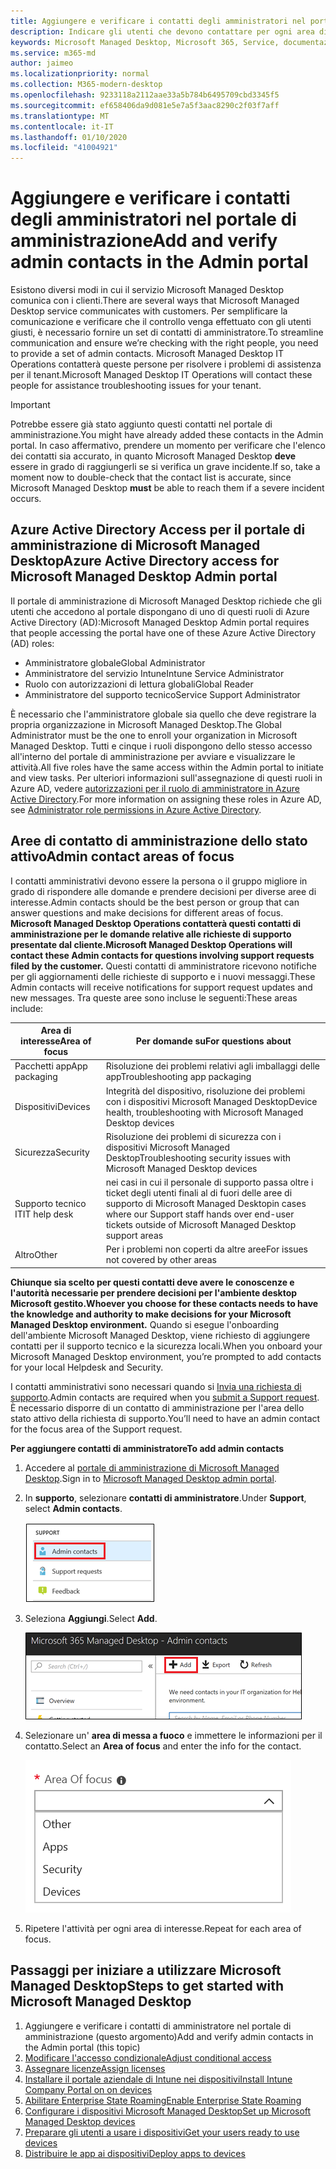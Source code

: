 ```yaml
---
title: Aggiungere e verificare i contatti degli amministratori nel portale di amministrazione
description: Indicare gli utenti che devono contattare per ogni area di interesse.
keywords: Microsoft Managed Desktop, Microsoft 365, Service, documentazione
ms.service: m365-md
author: jaimeo
ms.localizationpriority: normal
ms.collection: M365-modern-desktop
ms.openlocfilehash: 9233118a2112aae33a5b784b6495709cbd3345f5
ms.sourcegitcommit: ef658406da9d081e5e7a5f3aac8290c2f03f7aff
ms.translationtype: MT
ms.contentlocale: it-IT
ms.lasthandoff: 01/10/2020
ms.locfileid: "41004921"
---
```

# <a name="add-and-verify-admin-contacts-in-the-admin-portal"></a><span data-ttu-id="0ccce-104">Aggiungere e verificare i contatti degli amministratori nel portale di amministrazione</span><span class="sxs-lookup"><span data-stu-id="0ccce-104">Add and verify admin contacts in the Admin portal</span></span>

<span data-ttu-id="0ccce-105">Esistono diversi modi in cui il servizio Microsoft Managed Desktop comunica con i clienti.</span><span class="sxs-lookup"><span data-stu-id="0ccce-105">There are several ways that Microsoft Managed Desktop service communicates with customers.</span></span> <span data-ttu-id="0ccce-106">Per semplificare la comunicazione e verificare che il controllo venga effettuato con gli utenti giusti, è necessario fornire un set di contatti di amministratore.</span><span class="sxs-lookup"><span data-stu-id="0ccce-106">To streamline communication and ensure we’re checking with the right people, you need to provide a set of admin contacts.</span></span> <span data-ttu-id="0ccce-107">Microsoft Managed Desktop IT Operations contatterà queste persone per risolvere i problemi di assistenza per il tenant.</span><span class="sxs-lookup"><span data-stu-id="0ccce-107">Microsoft Managed Desktop IT Operations will contact these people for assistance troubleshooting issues for your tenant.</span></span>

> [!IMPORTANT]
> <span data-ttu-id="0ccce-108">Potrebbe essere già stato aggiunto questi contatti nel portale di amministrazione.</span><span class="sxs-lookup"><span data-stu-id="0ccce-108">You might have already added these contacts in the Admin portal.</span></span> <span data-ttu-id="0ccce-109">In caso affermativo, prendere un momento per verificare che l'elenco dei contatti sia accurato, in quanto Microsoft Managed Desktop **deve** essere in grado di raggiungerli se si verifica un grave incidente.</span><span class="sxs-lookup"><span data-stu-id="0ccce-109">If so, take a moment now to double-check that the contact list is accurate, since Microsoft Managed Desktop **must** be able to reach them if a severe incident occurs.</span></span>

## <a name="azure-active-directory-access-for-microsoft-managed-desktop-admin-portal"></a><span data-ttu-id="0ccce-110">Azure Active Directory Access per il portale di amministrazione di Microsoft Managed Desktop</span><span class="sxs-lookup"><span data-stu-id="0ccce-110">Azure Active Directory access for Microsoft Managed Desktop Admin portal</span></span>

<span data-ttu-id="0ccce-111">Il portale di amministrazione di Microsoft Managed Desktop richiede che gli utenti che accedono al portale dispongano di uno di questi ruoli di Azure Active Directory (AD):</span><span class="sxs-lookup"><span data-stu-id="0ccce-111">Microsoft Managed Desktop Admin portal requires that people accessing the portal have one of these Azure Active Directory (AD) roles:</span></span>
- <span data-ttu-id="0ccce-112">Amministratore globale</span><span class="sxs-lookup"><span data-stu-id="0ccce-112">Global Administrator</span></span>
- <span data-ttu-id="0ccce-113">Amministratore del servizio Intune</span><span class="sxs-lookup"><span data-stu-id="0ccce-113">Intune Service Administrator</span></span>
- <span data-ttu-id="0ccce-114">Ruolo con autorizzazioni di lettura globali</span><span class="sxs-lookup"><span data-stu-id="0ccce-114">Global Reader</span></span>
- <span data-ttu-id="0ccce-115">Amministratore del supporto tecnico</span><span class="sxs-lookup"><span data-stu-id="0ccce-115">Service Support Administrator</span></span>

<span data-ttu-id="0ccce-116">È necessario che l'amministratore globale sia quello che deve registrare la propria organizzazione in Microsoft Managed Desktop.</span><span class="sxs-lookup"><span data-stu-id="0ccce-116">The Global Administrator must be the one to enroll your organization in Microsoft Managed Desktop.</span></span> <span data-ttu-id="0ccce-117">Tutti e cinque i ruoli dispongono dello stesso accesso all'interno del portale di amministrazione per avviare e visualizzare le attività.</span><span class="sxs-lookup"><span data-stu-id="0ccce-117">All five roles have the same access within the Admin portal to initiate and view tasks.</span></span> <span data-ttu-id="0ccce-118">Per ulteriori informazioni sull'assegnazione di questi ruoli in Azure AD, vedere [autorizzazioni per il ruolo di amministratore in Azure Active Directory](https://docs.microsoft.com/azure/active-directory/users-groups-roles/directory-assign-admin-roles).</span><span class="sxs-lookup"><span data-stu-id="0ccce-118">For more information on assigning these roles in Azure AD, see [Administrator role permissions in Azure Active Directory](https://docs.microsoft.com/azure/active-directory/users-groups-roles/directory-assign-admin-roles).</span></span> 

## <a name="admin-contact-areas-of-focus"></a><span data-ttu-id="0ccce-119">Aree di contatto di amministrazione dello stato attivo</span><span class="sxs-lookup"><span data-stu-id="0ccce-119">Admin contact areas of focus</span></span>

<span data-ttu-id="0ccce-120">I contatti amministrativi devono essere la persona o il gruppo migliore in grado di rispondere alle domande e prendere decisioni per diverse aree di interesse.</span><span class="sxs-lookup"><span data-stu-id="0ccce-120">Admin contacts should be the best person or group that can answer questions and make decisions for different areas of focus.</span></span> <span data-ttu-id="0ccce-121">**Microsoft Managed Desktop Operations contatterà questi contatti di amministrazione per le domande relative alle richieste di supporto presentate dal cliente.**</span><span class="sxs-lookup"><span data-stu-id="0ccce-121">**Microsoft Managed Desktop Operations will contact these Admin contacts for questions involving support requests filed by the customer.**</span></span> <span data-ttu-id="0ccce-122">Questi contatti di amministratore ricevono notifiche per gli aggiornamenti delle richieste di supporto e i nuovi messaggi.</span><span class="sxs-lookup"><span data-stu-id="0ccce-122">These Admin contacts will receive notifications for support request updates and new messages.</span></span> <span data-ttu-id="0ccce-123">Tra queste aree sono incluse le seguenti:</span><span class="sxs-lookup"><span data-stu-id="0ccce-123">These areas include:</span></span>

<span data-ttu-id="0ccce-124">Area di interesse</span><span class="sxs-lookup"><span data-stu-id="0ccce-124">Area of focus</span></span> | <span data-ttu-id="0ccce-125">Per domande su</span><span class="sxs-lookup"><span data-stu-id="0ccce-125">For questions about</span></span>
--- | ---
<span data-ttu-id="0ccce-126">Pacchetti app</span><span class="sxs-lookup"><span data-stu-id="0ccce-126">App packaging</span></span> | <span data-ttu-id="0ccce-127">Risoluzione dei problemi relativi agli imballaggi delle app</span><span class="sxs-lookup"><span data-stu-id="0ccce-127">Troubleshooting app packaging</span></span>
<span data-ttu-id="0ccce-128">Dispositivi</span><span class="sxs-lookup"><span data-stu-id="0ccce-128">Devices</span></span> | <span data-ttu-id="0ccce-129">Integrità del dispositivo, risoluzione dei problemi con i dispositivi Microsoft Managed Desktop</span><span class="sxs-lookup"><span data-stu-id="0ccce-129">Device health, troubleshooting with Microsoft Managed Desktop devices</span></span>
<span data-ttu-id="0ccce-130">Sicurezza</span><span class="sxs-lookup"><span data-stu-id="0ccce-130">Security</span></span> | <span data-ttu-id="0ccce-131">Risoluzione dei problemi di sicurezza con i dispositivi Microsoft Managed Desktop</span><span class="sxs-lookup"><span data-stu-id="0ccce-131">Troubleshooting security issues with Microsoft Managed Desktop devices</span></span>
<span data-ttu-id="0ccce-132">Supporto tecnico IT</span><span class="sxs-lookup"><span data-stu-id="0ccce-132">IT help desk</span></span> | <span data-ttu-id="0ccce-133">nei casi in cui il personale di supporto passa oltre i ticket degli utenti finali al di fuori delle aree di supporto di Microsoft Managed Desktop</span><span class="sxs-lookup"><span data-stu-id="0ccce-133">in cases where our Support staff hands over end-user tickets outside of Microsoft Managed Desktop support areas</span></span> 
<span data-ttu-id="0ccce-134">Altro</span><span class="sxs-lookup"><span data-stu-id="0ccce-134">Other</span></span> | <span data-ttu-id="0ccce-135">Per i problemi non coperti da altre aree</span><span class="sxs-lookup"><span data-stu-id="0ccce-135">For issues not covered by other areas</span></span>

<span data-ttu-id="0ccce-136">**Chiunque sia scelto per questi contatti deve avere le conoscenze e l'autorità necessarie per prendere decisioni per l'ambiente desktop Microsoft gestito.**</span><span class="sxs-lookup"><span data-stu-id="0ccce-136">**Whoever you choose for these contacts needs to have the knowledge and authority to make decisions for your Microsoft Managed Desktop environment.**</span></span> <span data-ttu-id="0ccce-137">Quando si esegue l'onboarding dell'ambiente Microsoft Managed Desktop, viene richiesto di aggiungere contatti per il supporto tecnico e la sicurezza locali.</span><span class="sxs-lookup"><span data-stu-id="0ccce-137">When you onboard your Microsoft Managed Desktop environment, you’re prompted to add contacts for your local Helpdesk and Security.</span></span> 

<span data-ttu-id="0ccce-138">I contatti amministrativi sono necessari quando si [Invia una richiesta di supporto](../service-description/support.md).</span><span class="sxs-lookup"><span data-stu-id="0ccce-138">Admin contacts are required when you [submit a Support request](../service-description/support.md).</span></span> <span data-ttu-id="0ccce-139">È necessario disporre di un contatto di amministrazione per l'area dello stato attivo della richiesta di supporto.</span><span class="sxs-lookup"><span data-stu-id="0ccce-139">You’ll need to have an admin contact for the focus area of the Support request.</span></span> 

<span data-ttu-id="0ccce-140">**Per aggiungere contatti di amministratore**</span><span class="sxs-lookup"><span data-stu-id="0ccce-140">**To add admin contacts**</span></span>

1.  <span data-ttu-id="0ccce-141">Accedere al [portale di amministrazione di Microsoft Managed Desktop](https://aka.ms/mwaasportal).</span><span class="sxs-lookup"><span data-stu-id="0ccce-141">Sign in to [Microsoft Managed Desktop admin portal](https://aka.ms/mwaasportal).</span></span> 

2.  <span data-ttu-id="0ccce-142">In **supporto**, selezionare **contatti di amministratore**.</span><span class="sxs-lookup"><span data-stu-id="0ccce-142">Under **Support**, select **Admin contacts**.</span></span> 

    ![Menu di supporto, contatti amministrativi vicino alla parte superiore selezionata](images/admincontacts.png)

3. <span data-ttu-id="0ccce-144">Seleziona **Aggiungi**.</span><span class="sxs-lookup"><span data-stu-id="0ccce-144">Select **Add**.</span></span>

    ![Portale di amministrazione, pulsante Aggiungi, a sinistra di esportazione e aggiornamento](images/adminadd.png)

4.  <span data-ttu-id="0ccce-146">Selezionare un' **area di messa a fuoco** e immettere le informazioni per il contatto.</span><span class="sxs-lookup"><span data-stu-id="0ccce-146">Select an **Area of focus** and enter the info for the contact.</span></span> 

    ![elenco delle aree di interesse, ad esempio altre, app e sicurezza](images/areaoffocus.png)

5. <span data-ttu-id="0ccce-148">Ripetere l'attività per ogni area di interesse.</span><span class="sxs-lookup"><span data-stu-id="0ccce-148">Repeat for each area of focus.</span></span> 

## <a name="steps-to-get-started-with-microsoft-managed-desktop"></a><span data-ttu-id="0ccce-149">Passaggi per iniziare a utilizzare Microsoft Managed Desktop</span><span class="sxs-lookup"><span data-stu-id="0ccce-149">Steps to get started with Microsoft Managed Desktop</span></span>

1. <span data-ttu-id="0ccce-150">Aggiungere e verificare i contatti di amministratore nel portale di amministrazione (questo argomento)</span><span class="sxs-lookup"><span data-stu-id="0ccce-150">Add and verify admin contacts in the Admin portal (this topic)</span></span>
2. [<span data-ttu-id="0ccce-151">Modificare l'accesso condizionale</span><span class="sxs-lookup"><span data-stu-id="0ccce-151">Adjust conditional access</span></span>](conditional-access.md)
3. [<span data-ttu-id="0ccce-152">Assegnare licenze</span><span class="sxs-lookup"><span data-stu-id="0ccce-152">Assign licenses</span></span>](assign-licenses.md)
4. [<span data-ttu-id="0ccce-153">Installare il portale aziendale di Intune nei dispositivi</span><span class="sxs-lookup"><span data-stu-id="0ccce-153">Install Intune Company Portal on on devices</span></span>](company-portal.md)
5. [<span data-ttu-id="0ccce-154">Abilitare Enterprise State Roaming</span><span class="sxs-lookup"><span data-stu-id="0ccce-154">Enable Enterprise State Roaming</span></span>](enterprise-state-roaming.md)
6. [<span data-ttu-id="0ccce-155">Configurare i dispositivi Microsoft Managed Desktop</span><span class="sxs-lookup"><span data-stu-id="0ccce-155">Set up Microsoft Managed Desktop devices</span></span>](set-up-devices.md)
7. [<span data-ttu-id="0ccce-156">Preparare gli utenti a usare i dispositivi</span><span class="sxs-lookup"><span data-stu-id="0ccce-156">Get your users ready to use devices</span></span>](get-started-devices.md)
8. [<span data-ttu-id="0ccce-157">Distribuire le app ai dispositivi</span><span class="sxs-lookup"><span data-stu-id="0ccce-157">Deploy apps to devices</span></span>](deploy-apps.md)
